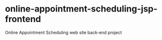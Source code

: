 # online-appointment-scheduling-jsp-frontend
Online Appointment Scheduling web site back-end project
